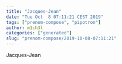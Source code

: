 ```yaml
---
title: "Jacques-Jean"
date: "Tue Oct  8 07:11:21 CEST 2019"
tags: ["prenom-compose", "pipotron"]
author: m1ch3l
categories: ["generated"]
slug: "prenom-compose/2019-10-08-07:11:21"
---
```


Jacques-Jean
